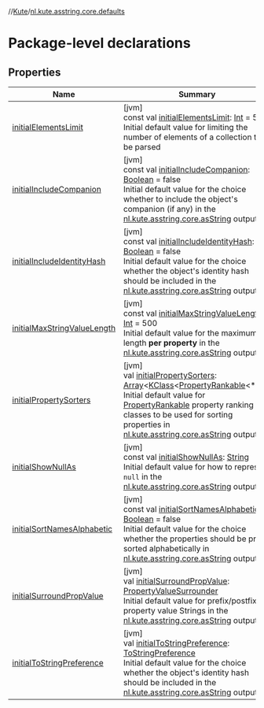 //[Kute](../../index.md)/[nl.kute.asstring.core.defaults](index.md)

# Package-level declarations

## Properties

| Name | Summary |
|---|---|
| [initialElementsLimit](initial-elements-limit.md) | [jvm]<br>const val [initialElementsLimit](initial-elements-limit.md): [Int](https://kotlinlang.org/api/latest/jvm/stdlib/kotlin/-int/index.html) = 50<br>Initial default value for limiting the number of elements of a collection to be parsed |
| [initialIncludeCompanion](initial-include-companion.md) | [jvm]<br>const val [initialIncludeCompanion](initial-include-companion.md): [Boolean](https://kotlinlang.org/api/latest/jvm/stdlib/kotlin/-boolean/index.html) = false<br>Initial default value for the choice whether to include the object's companion (if any) in the [nl.kute.asstring.core.asString](../nl.kute.asstring.core/as-string.md) output |
| [initialIncludeIdentityHash](initial-include-identity-hash.md) | [jvm]<br>const val [initialIncludeIdentityHash](initial-include-identity-hash.md): [Boolean](https://kotlinlang.org/api/latest/jvm/stdlib/kotlin/-boolean/index.html) = false<br>Initial default value for the choice whether the object's identity hash should be included in the [nl.kute.asstring.core.asString](../nl.kute.asstring.core/as-string.md) output |
| [initialMaxStringValueLength](initial-max-string-value-length.md) | [jvm]<br>const val [initialMaxStringValueLength](initial-max-string-value-length.md): [Int](https://kotlinlang.org/api/latest/jvm/stdlib/kotlin/-int/index.html) = 500<br>Initial default value for the maximum length **per property** in the [nl.kute.asstring.core.asString](../nl.kute.asstring.core/as-string.md) output |
| [initialPropertySorters](initial-property-sorters.md) | [jvm]<br>val [initialPropertySorters](initial-property-sorters.md): [Array](https://kotlinlang.org/api/latest/jvm/stdlib/kotlin/-array/index.html)&lt;[KClass](https://kotlinlang.org/api/latest/jvm/stdlib/kotlin.reflect/-k-class/index.html)&lt;[PropertyRankable](../nl.kute.asstring.property.ranking/-property-rankable/index.md)&lt;*&gt;&gt;&gt;<br>Initial default value for [PropertyRankable](../nl.kute.asstring.property.ranking/-property-rankable/index.md) property ranking classes to be used for sorting properties in [nl.kute.asstring.core.asString](../nl.kute.asstring.core/as-string.md) output |
| [initialShowNullAs](initial-show-null-as.md) | [jvm]<br>const val [initialShowNullAs](initial-show-null-as.md): [String](https://kotlinlang.org/api/latest/jvm/stdlib/kotlin/-string/index.html)<br>Initial default value for how to represent `null` in the [nl.kute.asstring.core.asString](../nl.kute.asstring.core/as-string.md) output |
| [initialSortNamesAlphabetic](initial-sort-names-alphabetic.md) | [jvm]<br>const val [initialSortNamesAlphabetic](initial-sort-names-alphabetic.md): [Boolean](https://kotlinlang.org/api/latest/jvm/stdlib/kotlin/-boolean/index.html) = false<br>Initial default value for the choice whether the properties should be pre-sorted alphabetically in  [nl.kute.asstring.core.asString](../nl.kute.asstring.core/as-string.md) output |
| [initialSurroundPropValue](initial-surround-prop-value.md) | [jvm]<br>val [initialSurroundPropValue](initial-surround-prop-value.md): [PropertyValueSurrounder](../nl.kute.asstring.annotation.option/-property-value-surrounder/index.md)<br>Initial default value for prefix/postfix property value Strings in the [nl.kute.asstring.core.asString](../nl.kute.asstring.core/as-string.md) output |
| [initialToStringPreference](initial-to-string-preference.md) | [jvm]<br>val [initialToStringPreference](initial-to-string-preference.md): [ToStringPreference](../nl.kute.asstring.annotation.option/-to-string-preference/index.md)<br>Initial default value for the choice whether the object's identity hash should be included in the [nl.kute.asstring.core.asString](../nl.kute.asstring.core/as-string.md) output |
